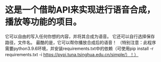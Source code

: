 # 这是一个借助API来实现进行语音合成，播放等功能的项目。
它可以自由的写入任何你想的内容，并将其合成为语音。
它还可以自行选择保存路径，文件名。
最酷的是，它可以帮你播放合成后的语音！
（特别注意：此程序需要python3.9.6环境，并安装requirements.txt中的依赖（可使用pip install -r requirements.txt -i https://pypi.tuna.tsinghua.edu.cn/simple/）！）
